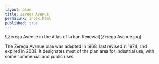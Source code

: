 ```yaml
---
layout: plan
title: Zerega Avenue
permalink: index.html
published: true
---
```


![Zerega Avenue in the Atlas of Urban Renewal](Zerega Avenue.jpg)

The Zerega Avenue plan was adopted in 1968, last revised in 1974, and expired in 2008. It designates most of the plan area for industrial use, with some commercial and public uses.